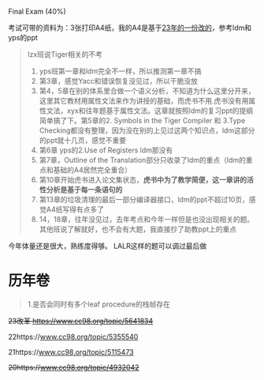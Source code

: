 Final Exam (40%)

考试可带的资料为：3张打印A4纸，我的A4是基于[23年的一份改的](https://www.cc98.org/topic/5642295)，参考ldm和yps的ppt

> lzx班说Tiger相关的不考
>
> 1. yps班第一章和ldm完全不一样，所以推测第一章不搞
> 2. 第3章，感觉Yacc和错误恢复没见过，所以干脆没放
> 3. 第4，5章在别的体系里合做一个语义分析，不知道为什么这里分开来，这里其它教材用属性文法来作为讲授的基础，而虎书不用.虎书没有用属性文法，xyx和往年题基于属性文法。这章就按照ldm的复习ppt的提纲简单搞了下。第5章的2. Symbols in the Tiger Compiler 和 3.Type Checking都没有整理，因为没在别的上见过这两个知识点，ldm这部分的ppt就十几页，感觉不重要
> 4. 第6章 yps的2.Use of Registers ldm那没有
> 5. 第7章，Outline of the Translation部分只收录了ldm的重点（ldm的重点和基础的A4居然完全重合）
> 6. 第10章开始虎书进入论文集状态，**虎书中为了教学简便，这一章讲的活性分析是基于每一条语句的**
> 7. 第13章的垃圾清理的最后一部分编译器接口，ldm的ppt不超过10页，感觉A4纸写得有点多了
> 8. 14，18章，往年没见过，去年考点和今年一样但是也没出现相关的题。其他班说了解就好，也不会有大题，我直接抄了助教ppt上的重点



今年体量还是很大，熟练度得够。 LALR这样的题可以调过最后做

# 历年卷

> 1.是否会同时有多个leaf procedure的栈帧存在 

~~23改革 https://www.cc98.org/topic/5641834~~

22https://www.cc98.org/topic/5355540

21https://www.cc98.org/topic/5115473

~~20https://www.cc98.org/topic/4932042~~
